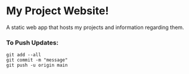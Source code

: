 # My Project Website!  
A static web app that hosts my projects and information regarding them. 

### To Push Updates:  
``` 
git add --all  
git commit -m "message"
git push -u origin main
```
